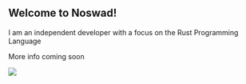 ## Welcome to Noswad!

I am an independent developer with a focus on the Rust Programming Language

More info coming soon

![](https://dcbadge.vercel.app/api/shield/696888865453244496)
